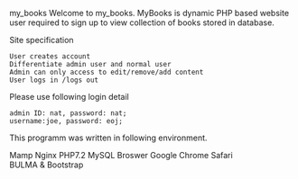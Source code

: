 my_books
Welcome to my_books.
MyBooks is dynamic PHP based website user required to sign up to view collection of books stored in database.

Site specification

    User creates account
    Differentiate admin user and normal user
    Admin can only access to edit/remove/add content
    User logs in /logs out


Please use following login detail

    admin ID: nat, password: nat;
    username:joe, password: eoj;

This programm was written in following environment.

Mamp
    Nginx
    PHP7.2
    MySQL
Broswer
    Google Chrome
    Safari    
BULMA & Bootstrap
